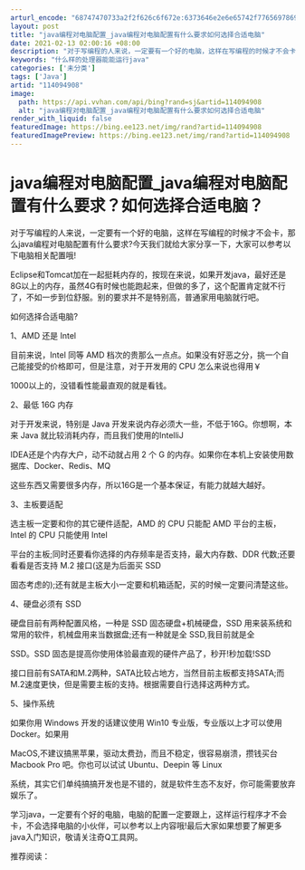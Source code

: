 ```yaml
---
arturl_encode: "68747470733a2f2f626c6f672e:6373646e2e6e65742f77656978696e5f33393832313731382f:61727469636c652f64657461696c732f313134303934393038"
layout: post
title: "java编程对电脑配置_java编程对电脑配置有什么要求如何选择合适电脑"
date: 2021-02-13 02:00:16 +08:00
description: "对于写编程的人来说，一定要有一个好的电脑，这样在写编程的时候才不会卡，那么java编程对电脑配置有什"
keywords: "什么样的处理器能能运行java"
categories: ['未分类']
tags: ['Java']
artid: "114094908"
image:
  path: https://api.vvhan.com/api/bing?rand=sj&artid=114094908
  alt: "java编程对电脑配置_java编程对电脑配置有什么要求如何选择合适电脑"
render_with_liquid: false
featuredImage: https://bing.ee123.net/img/rand?artid=114094908
featuredImagePreview: https://bing.ee123.net/img/rand?artid=114094908
---
```


# java编程对电脑配置\_java编程对电脑配置有什么要求？如何选择合适电脑？

对于写编程的人来说，一定要有一个好的电脑，这样在写编程的时候才不会卡，那么java编程对电脑配置有什么要求?今天我们就给大家分享一下，大家可以参考以下电脑相关配置哦!

Eclipse和Tomcat加在一起挺耗内存的，按现在来说，如果开发java，最好还是8G以上的内存，虽然4G有时候也能跑起来，但做的多了，这个配置肯定就不行了，不如一步到位舒服。别的要求并不是特别高，普通家用电脑就行吧。

如何选择合适电脑?

1、AMD 还是 Intel

目前来说，Intel 同等 AMD 档次的贵那么一点点。如果没有好恶之分，挑一个自己能接受的价格即可，但是注意，对于开发用的 CPU 怎么来说也得用￥

1000以上的，没错看性能最直观的就是看钱。

2、最低 16G 内存

对于开发来说，特别是 Java 开发来说内存必须大一些，不低于16G。你想啊，本来 Java 就比较消耗内存，而且我们使用的IntelliJ

IDEA还是个内存大户，动不动就占用 2 个 G 的内存。如果你在本机上安装使用数据库、Docker、Redis、MQ

这些东西又需要很多内存，所以16G是一个基本保证，有能力就越大越好。

3、主板要适配

选主板一定要和你的其它硬件适配，AMD 的 CPU 只能配 AMD 平台的主板，Intel 的 CPU 只能使用 Intel

平台的主板;同时还要看你选择的内存频率是否支持，最大内存数、DDR 代数;还要看看是否支持 M.2 接口(这是为后面买 SSD

固态考虑的);还有就是主板大小一定要和机箱适配，买的时候一定要问清楚这些。

4、硬盘必须有 SSD

硬盘目前有两种配置风格，一种是 SSD 固态硬盘+机械硬盘，SSD 用来装系统和常用的软件，机械盘用来当数据盘;还有一种就是全 SSD,我目前就是全

SSD。SSD 固态是提高你使用体验最直观的硬件产品了，秒开!秒加载!SSD

接口目前有SATA和M.2两种，SATA比较占地方，当然目前主板都支持SATA;而M.2速度更快，但是需要主板的支持。根据需要自行选择这两种方式。

5、操作系统

如果你用 Windows 开发的话建议使用 Win10 专业版，专业版以上才可以使用 Docker。如果用

MacOS,不建议搞黑苹果，驱动太费劲，而且不稳定，很容易崩溃，攒钱买台 Macbook Pro 吧。你也可以试试 Ubuntu、Deepin 等 Linux

系统，其实它们单纯搞搞开发也是不错的，就是软件生态不友好，你可能需要放弃娱乐了。

学习java，一定要有个好的电脑，电脑的配置一定要跟上，这样运行程序才不会卡，不会选择电脑的小伙伴，可以参考以上内容哦!最后大家如果想要了解更多java入门知识，敬请关注奇Q工具网。

推荐阅读：